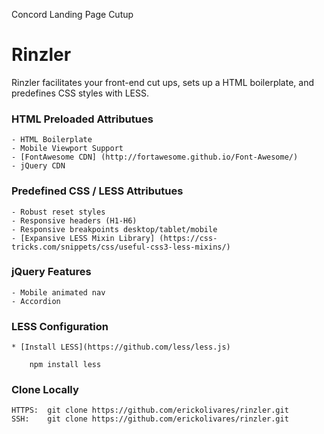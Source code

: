 Concord Landing Page Cutup

Rinzler 
========================

Rinzler facilitates your front-end cut ups, sets up a HTML boilerplate, and predefines CSS styles with LESS.

### HTML Preloaded Attributues

    - HTML Boilerplate
    - Mobile Viewport Support
    - [FontAwesome CDN] (http://fortawesome.github.io/Font-Awesome/)
    - jQuery CDN

### Predefined CSS / LESS Attributues

    - Robust reset styles
    - Responsive headers (H1-H6)
    - Responsive breakpoints desktop/tablet/mobile
    - [Expansive LESS Mixin Library] (https://css-tricks.com/snippets/css/useful-css3-less-mixins/)

### jQuery Features

    - Mobile animated nav
    - Accordion

### LESS Configuration

    * [Install LESS](https://github.com/less/less.js)

        npm install less


### Clone Locally

    HTTPS:  git clone https://github.com/erickolivares/rinzler.git
    SSH:    git clone https://github.com/erickolivares/rinzler.git
